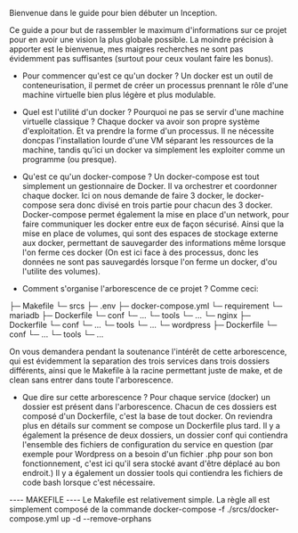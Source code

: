 Bienvenue dans le guide pour bien débuter un Inception.

Ce guide a pour but de rassembler le maximum d'informations sur ce projet pour en avoir une vision la plus globale possible. La moindre précision à apporter est le bienvenue, mes maigres recherches ne sont pas évidemment pas suffisantes (surtout pour ceux voulant faire les bonus).

- Pour commencer qu'est ce qu'un docker ?
Un docker est un outil de conteneurisation, il permet de créer un processus prennant le rôle d'une machine virtuelle bien plus légère et plus modulable.

- Quel est l'utilité d'un docker ? Pourquoi ne pas se servir d'une machine virtuelle classique ?
Chaque docker va avoir son propre système d'exploitation. Et va prendre la forme d'un processus. Il ne nécessite doncpas l'installation lourde d'une VM séparant les ressources de la machine, tandis qu'ici un docker va simplement les exploiter comme un programme (ou presque).

- Qu'est ce qu'un docker-compose ?
Un docker-compose est tout simplement un gestionnaire de Docker. Il va orchestrer et coordonner chaque docker. Ici on nous demande de faire 3 docker, le docker-compose sera donc divisé en trois partie pour chacun des 3 docker.  Docker-compose permet également la mise en place d'un network, pour faire communiquer les docker entre eux de façon  sécurisé. Ainsi que la mise en place de volumes, qui sont des espaces de stockage externe aux docker, permettant de  sauvegarder des informations même lorsque l'on ferme ces docker (On est ici face à des processus, donc les données ne sont pas sauvegardés lorsque l'on ferme un docker, d'ou l'utilite des volumes).

- Comment s'organise l'arborescence de ce projet ?
Comme ceci:
<p>
├─ Makefile
└─ srcs
   ├─ .env
   ├─ docker-compose.yml
   └─ requirement
      └─ mariadb
         ├─ Dockerfile
         └─ conf
            └─ ...
         └─ tools
            └─ ...
      └─ nginx
         ├─ Dockerfile
         └─ conf
            └─ ...
         └─ tools
            └─ ...
      └─ wordpress
         ├─ Dockerfile
         └─ conf
            └─ ...
         └─ tools
            └─ ...
</p>
On vous demandera pendant la soutenance l'intérêt de cette arborescence, qui est évidemment la separation des trois services dans trois dossiers différents, ainsi que le Makefile à la racine permettant juste de make, et de clean sans entrer dans toute l'arborescence.

- Que dire sur cette arborescence ?
Pour chaque service (docker) un dossier est présent dans l'arborescence. Chacun de ces dossiers est composé d'un  Dockerfile, c'est la base de tout docker. On reviendra plus en détails sur comment se compose un Dockerfile plus tard. Il y a également la présence de deux dossiers, un dossier conf qui contiendra l'ensemble des fichiers de configuration du service en question (par exemple pour Wordpress on a besoin d'un fichier .php pour son bon fonctionnement, c'est ici qu'il sera stocké avant d'être déplacé au bon endroit.) Il y a également un dossier tools qui contiendra les fichiers de code bash lorsque c'est nécessaire.

---- MAKEFILE ----
Le Makefile est relativement simple. La règle all est simplement composé de la commande
docker-compose -f ./srcs/docker-compose.yml up -d --remove-orphans
